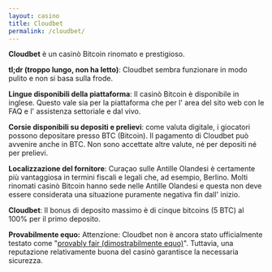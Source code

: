 ```yaml
---
layout: casino
title: Cloudbet
permalink: /cloudbet/
---
```


<strong>Cloudbet</strong> è un casinò Bitcoin rinomato e prestigioso.

<strong>tl;dr (troppo lungo, non ha letto)</strong>: Cloudbet sembra funzionare in modo pulito e non si basa sulla frode.

<strong>Lingue disponibili della piattaforma</strong>: Il casinò Bitcoin è disponibile in inglese. Questo vale sia per la piattaforma che per l' area del sito web con le FAQ e l' assistenza settoriale e dal vivo.

<strong>Corsie disponibili su depositi e prelievi</strong>: come valuta digitale, i giocatori possono depositare presso BTC (Bitcoin). Il pagamento di Cloudbet può avvenire anche in BTC. Non sono accettate altre valute, né per depositi né per prelievi.

<strong>Localizzazione del fornitore</strong>: Curaçao sulle Antille Olandesi è certamente più vantaggiosa in termini fiscali e legali che, ad esempio, Berlino. Molti rinomati casinò Bitcoin hanno sede nelle Antille Olandesi e questa non deve essere considerata una situazione puramente negativa fin dall' inizio.

<strong>Cloudbet</strong>: Il bonus di deposito massimo è di cinque bitcoins (5 BTC) al 100% per il primo deposito.

<strong>Provabilmente equo:</strong> Attenzione: Cloudbet non è ancora stato ufficialmente testato come "<a href="http://www.btccasino.it/provably-fair/">provably fair (dimostrabilmente equo)</a>". Tuttavia, una reputazione relativamente buona del casinò garantisce la necessaria sicurezza.
